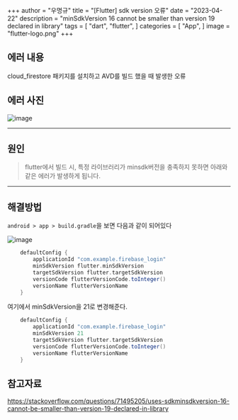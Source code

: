 +++
author = "우명규"
title = "[Flutter] sdk version 오류"
date = "2023-04-22"
description = "minSdkVersion 16 cannot be smaller than version 19 declared in library"
tags = [
    "dart",
    "flutter",
]
categories = [
    "App",
]
image = "flutter-logo.png"
+++

<!--more-->

## 에러 내용

cloud_firestore 패키지를 설치하고 AVD를 빌드 했을 때 발생한 오류

## 에러 사진

![image](https://user-images.githubusercontent.com/67165016/233767617-c549298f-64e5-439a-bd02-3b33199fc04f.png)

---

## 원인

> flutter에서 빌드 시, 특정 라이브러리가 minsdk버전을 충족하지 못하면 아래와 같은 에러가 발생하게 됩니다.

---

## 해결방법

`android > app > build.gradle`을 보면 다음과 같이 되어있다

![image](https://user-images.githubusercontent.com/67165016/233767879-d5f4f3f6-c2d3-47f8-b080-6300a30d3a12.png)

```gradle
    defaultConfig {
        applicationId "com.example.firebase_login"
        minSdkVersion flutter.minSdkVersion
        targetSdkVersion flutter.targetSdkVersion
        versionCode flutterVersionCode.toInteger()
        versionName flutterVersionName
    }
```

여기에서 minSdkVersion을 21로 변경해준다.

```gradle
    defaultConfig {
        applicationId "com.example.firebase_login"
        minSdkVersion 21
        targetSdkVersion flutter.targetSdkVersion
        versionCode flutterVersionCode.toInteger()
        versionName flutterVersionName
    }
```

## 참고자료

https://stackoverflow.com/questions/71495205/uses-sdkminsdkversion-16-cannot-be-smaller-than-version-19-declared-in-library
